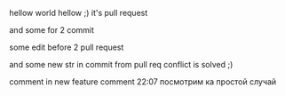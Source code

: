 hellow world
hellow ;) it's pull request

and some for 2 commit

some edit before 2 pull request

and some new str in commit from pull req
conflict is solved ;)

comment in new feature
comment 22:07 посмотрим ка простой случай
